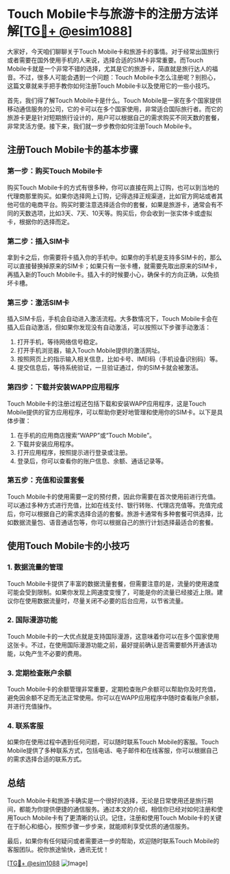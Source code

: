 # Touch Mobile卡与旅游卡的注册方法详解[[TG💪+ @esim1088](https://t.me/s/esim1088)]

大家好，今天咱们聊聊关于Touch Mobile卡和旅游卡的事情。对于经常出国旅行或者需要在国外使用手机的人来说，选择合适的SIM卡非常重要。而Touch Mobile卡就是一个非常不错的选择，尤其是它的旅游卡，简直就是旅行达人的福音。不过，很多人可能会遇到一个问题：Touch Mobile卡怎么注册呢？别担心，这篇文章就来手把手教你如何注册Touch Mobile卡以及使用它的一些小技巧。

首先，我们得了解Touch Mobile卡是什么。Touch Mobile是一家在多个国家提供移动通信服务的公司，它的卡可以在多个国家使用，非常适合国际旅行者。而它的旅游卡更是针对短期旅行设计的，用户可以根据自己的需求购买不同天数的套餐，非常灵活方便。接下来，我们就一步步教你如何注册Touch Mobile卡。

## 注册Touch Mobile卡的基本步骤

### 第一步：购买Touch Mobile卡
购买Touch Mobile卡的方式有很多种，你可以直接在网上订购，也可以到当地的代理商那里购买。如果你选择网上订购，记得选择正规渠道，比如官方网站或者其他可信的电商平台。购买时要注意选择适合你的套餐，如果是旅游卡，通常会有不同的天数选项，比如3天、7天、10天等。购买后，你会收到一张实体卡或虚拟卡，根据你的选择而定。

### 第二步：插入SIM卡
拿到卡之后，你需要将卡插入你的手机中。如果你的手机是支持多SIM卡的，那么可以直接替换掉原来的SIM卡；如果只有一张卡槽，就需要先取出原来的SIM卡，再插入新的Touch Mobile卡。插入卡的时候要小心，确保卡的方向正确，以免损坏卡槽。

### 第三步：激活SIM卡
插入SIM卡后，手机会自动进入激活流程。大多数情况下，Touch Mobile卡会在插入后自动激活，但如果你发现没有自动激活，可以按照以下步骤手动激活：

1. 打开手机，等待网络信号稳定。
2. 打开手机浏览器，输入Touch Mobile提供的激活网址。
3. 按照网页上的指示输入相关信息，比如卡号、IMEI码（手机设备识别码）等。
4. 提交信息后，等待系统验证，一旦验证通过，你的SIM卡就会被激活。

### 第四步：下载并安装WAPP应用程序
Touch Mobile卡的注册过程还包括下载和安装WAPP应用程序，这是Touch Mobile提供的官方应用程序，可以帮助你更好地管理和使用你的SIM卡。以下是具体步骤：

1. 在手机的应用商店搜索“WAPP”或“Touch Mobile”。
2. 下载并安装应用程序。
3. 打开应用程序，按照提示进行登录或注册。
4. 登录后，你可以查看你的账户信息、余额、通话记录等。

### 第五步：充值和设置套餐
Touch Mobile卡的使用需要一定的预付费，因此你需要在首次使用前进行充值。可以通过多种方式进行充值，比如在线支付、银行转账、代理店充值等。充值完成后，你可以根据自己的需求选择合适的套餐。旅游卡通常有多种套餐可供选择，比如数据流量包、语音通话包等，你可以根据自己的旅行计划选择最适合的套餐。

## 使用Touch Mobile卡的小技巧

### 1. 数据流量的管理
Touch Mobile卡提供了丰富的数据流量套餐，但需要注意的是，流量的使用速度可能会受到限制。如果你发现上网速度变慢了，可能是你的流量已经接近上限。建议你在使用数据流量时，尽量关闭不必要的后台应用，以节省流量。

### 2. 国际漫游功能
Touch Mobile卡的一大优点就是支持国际漫游，这意味着你可以在多个国家使用这张卡。不过，在使用国际漫游功能之前，最好提前确认是否需要额外开通该功能，以免产生不必要的费用。

### 3. 定期检查账户余额
Touch Mobile卡的余额管理非常重要，定期检查账户余额可以帮助你及时充值，避免因余额不足而无法正常使用。你可以在WAPP应用程序中随时查看账户余额，并进行充值操作。

### 4. 联系客服
如果你在使用过程中遇到任何问题，可以随时联系Touch Mobile的客服。Touch Mobile提供了多种联系方式，包括电话、电子邮件和在线客服，你可以根据自己的需求选择合适的联系方式。

## 总结

Touch Mobile卡和旅游卡确实是一个很好的选择，无论是日常使用还是旅行期间，都能为你提供便捷的通信服务。通过本文的介绍，相信你已经对如何注册和使用Touch Mobile卡有了更清晰的认识。记住，注册和使用Touch Mobile卡的关键在于耐心和细心，按照步骤一步步来，就能顺利享受优质的通信服务。

最后，如果你有任何疑问或者需要进一步的帮助，欢迎随时联系Touch Mobile的客服团队。祝你旅途愉快，通讯无忧！

[[TG💪+ @esim1088](https://t.me/s/esim1088) ![Image](https://i.postimg.cc/4NQfJmqS/Snipaste-2025-05-13-00-14-12.png)]